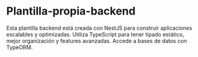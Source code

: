 # Plantilla-propia-backend
Esta plantilla backend está creada con NestJS para construir aplicaciones escalables y optimizadas.  Utiliza TypeScript para tener tipado estático, mejor organización y features avanzadas. Accede a bases de datos con TypeORM.
